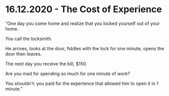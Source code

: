 # 16.12.2020 - The Cost of Experience

“One day you come home and realize that you locked yourself out of your home.

You call the locksmith.

He arrives, looks at the door, fiddles with the lock for one minute, opens the door then leaves.

The next day you receive the bill, $150.

Are you mad for spending so much for one minute of work?

You shouldn’t: you paid for the experience that allowed him to open it in 1 minute.”
